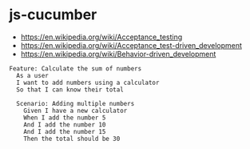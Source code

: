 # js-cucumber

- https://en.wikipedia.org/wiki/Acceptance_testing
- https://en.wikipedia.org/wiki/Acceptance_test-driven_development
- https://en.wikipedia.org/wiki/Behavior-driven_development

```gerkin
Feature: Calculate the sum of numbers
  As a user
  I want to add numbers using a calculator
  So that I can know their total

  Scenario: Adding multiple numbers
    Given I have a new calculator
    When I add the number 5
    And I add the number 10
    And I add the number 15
    Then the total should be 30
```
